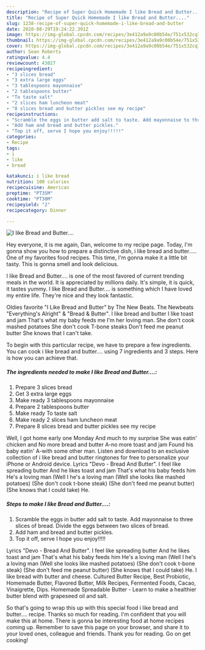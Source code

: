 ```yaml
---
description: "Recipe of Super Quick Homemade I like Bread and Butter...."
title: "Recipe of Super Quick Homemade I like Bread and Butter...."
slug: 1238-recipe-of-super-quick-homemade-i-like-bread-and-butter
date: 2020-08-29T19:24:22.391Z
image: https://img-global.cpcdn.com/recipes/3e412a9a9c00b54e/751x532cq70/i-like-bread-and-butter-recipe-main-photo.jpg
thumbnail: https://img-global.cpcdn.com/recipes/3e412a9a9c00b54e/751x532cq70/i-like-bread-and-butter-recipe-main-photo.jpg
cover: https://img-global.cpcdn.com/recipes/3e412a9a9c00b54e/751x532cq70/i-like-bread-and-butter-recipe-main-photo.jpg
author: Sean Roberts
ratingvalue: 4.4
reviewcount: 43027
recipeingredient:
- "3 slices bread"
- "3 extra large eggs"
- "3 tablespoons mayonnaise"
- "2 tablespoons butter"
- "To taste salt"
- "2 slices ham luncheon meat"
- "8 slices bread and butter pickles see my recipe"
recipeinstructions:
- "Scramble the eggs in butter add salt to taste. Add mayonnaise to three slices of bread. Divide the eggs between two slices of bread."
- "Add ham and bread and butter pickles."
- "Top it off, serve I hope you enjoy!!!!!"
categories:
- Recipe
tags:
- i
- like
- bread

katakunci: i like bread 
nutrition: 100 calories
recipecuisine: American
preptime: "PT35M"
cooktime: "PT30M"
recipeyield: "2"
recipecategory: Dinner

---
```



![I like Bread and Butter....](https://img-global.cpcdn.com/recipes/3e412a9a9c00b54e/751x532cq70/i-like-bread-and-butter-recipe-main-photo.jpg)

Hey everyone, it is me again, Dan, welcome to my recipe page. Today, I'm gonna show you how to prepare a distinctive dish, i like bread and butter..... One of my favorites food recipes. This time, I'm gonna make it a little bit tasty. This is gonna smell and look delicious.

I like Bread and Butter.... is one of the most favored of current trending meals in the world. It is appreciated by millions daily. It's simple, it is quick, it tastes yummy. I like Bread and Butter.... is something which I have loved my entire life. They're nice and they look fantastic.

Oldies favorite &#34;I Like Bread and Butter&#34; by The New Beats. The Newbeats &#34;Everything&#39;s Alright&#34; &amp; &#34;Bread &amp; Butter&#34;. I like bread and butter I like toast and jam That&#39;s what my baby feeds me I&#39;m her loving man. She don&#39;t cook mashed potatoes She don&#39;t cook T-bone steaks Don&#39;t feed me peanut butter She knows that I can&#39;t take.


To begin with this particular recipe, we have to prepare a few ingredients. You can cook i like bread and butter.... using 7 ingredients and 3 steps. Here is how you can achieve that.

<!--inarticleads1-->

##### The ingredients needed to make I like Bread and Butter....:

1. Prepare 3 slices bread
1. Get 3 extra large eggs
1. Make ready 3 tablespoons mayonnaise
1. Prepare 2 tablespoons butter
1. Make ready To taste salt
1. Make ready 2 slices ham luncheon meat
1. Prepare 8 slices bread and butter pickles see my recipe


Well, I got home early one Monday And much to my surprise She was eatin&#39; chicken and No more bread and butter A-no more toast and jam Found his baby eatin&#39; A-with some other man. Listen and download to an exclusive collection of i like bread and butter ringtones for free to personalize your iPhone or Android device. Lyrics &#34;Devo - Bread And Butter&#34;. I feel like spreading butter And he likes toast and jam That&#39;s what his baby feeds him He&#39;s a loving man (Well I he&#39;s a loving man (Well she looks like mashed potatoes) (She don&#39;t cook t-bone steak) (She don&#39;t feed me peanut butter) (She knows that I could take) He. 

<!--inarticleads2-->

##### Steps to make I like Bread and Butter....:

1. Scramble the eggs in butter add salt to taste. Add mayonnaise to three slices of bread. Divide the eggs between two slices of bread.
1. Add ham and bread and butter pickles.
1. Top it off, serve I hope you enjoy!!!!!


Lyrics &#34;Devo - Bread And Butter&#34;. I feel like spreading butter And he likes toast and jam That&#39;s what his baby feeds him He&#39;s a loving man (Well I he&#39;s a loving man (Well she looks like mashed potatoes) (She don&#39;t cook t-bone steak) (She don&#39;t feed me peanut butter) (She knows that I could take) He. I like bread with butter and cheese. Cultured Butter Recipe, Best Probiotic, Homemade Butter, Flavored Butter, Milk Recipes, Fermented Foods, Cacao, Vinaigrette, Dips. Homemade Spreadable Butter - Learn to make a healthier butter blend with grapeseed oil and salt. 

So that's going to wrap this up with this special food i like bread and butter.... recipe. Thanks so much for reading. I'm confident that you will make this at home. There is gonna be interesting food at home recipes coming up. Remember to save this page on your browser, and share it to your loved ones, colleague and friends. Thank you for reading. Go on get cooking!
